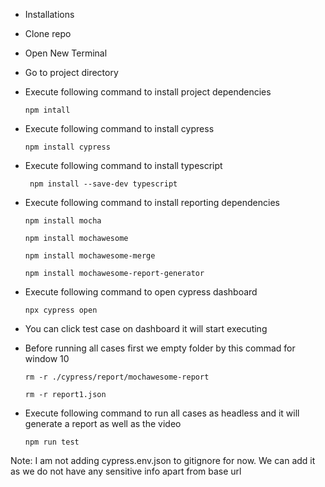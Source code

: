 - Installations

- Clone repo

- Open New Terminal

- Go to project directory

- Execute following command to install project dependencies

    <pre><code>npm intall</code></pre>
- Execute following command to install cypress

    <pre><code>npm install cypress</code></pre>
-  Execute following command to install typescript
    <pre><code> npm install --save-dev typescript </code></pre>
- Execute following command to install reporting dependencies
    <pre><code>npm install mocha</code></pre>
    <pre><code>npm install mochawesome</code></pre>
    <pre><code>npm install mochawesome-merge </code></pre>
    <pre><code>npm install mochawesome-report-generator </code></pre>
- Execute following command to open cypress dashboard
    <pre><code>npx cypress open</code></pre>
- You can click test case on dashboard it will start executing
- Before running all cases first we empty folder by this commad for window 10
    <pre><code>rm -r ./cypress/report/mochawesome-report</code></pre>
    <pre><code>rm -r report1.json</code></pre>
- Execute following command to run all cases as headless and it will generate a report as well as the video
    <pre><code>npm run test</code></pre>
Note: I am not adding cypress.env.json to gitignore for now. We can add it as we do not have any sensitive info apart from base url
